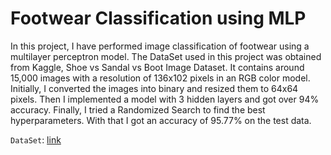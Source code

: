 # Footwear Classification using MLP

In this project, I have performed image classification of footwear using a multilayer perceptron model. The DataSet used in this project was obtained from Kaggle, Shoe vs Sandal vs Boot Image Dataset. It contains around 15,000 images with a resolution of 136x102 pixels in an RGB color model.  
Initially, I converted the images into binary and resized them to 64x64 pixels. Then I implemented a model with 3 hidden layers and got over 94% accuracy. Finally, I tried a Randomized Search to find the best hyperparameters. With that I got an accuracy of 95.77% on the test data.

`DataSet`: [link](https://www.kaggle.com/datasets/hasibalmuzdadid/shoe-vs-sandal-vs-boot-dataset-15k-images)

